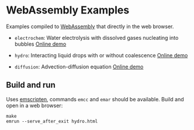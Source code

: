# WebAssembly Examples

Examples compiled to [WebAssembly](https://webassembly.org/)
that directly in the web browser.

* `electrochem`: Water electrolysis with dissolved gases nucleating into bubbles
[Online demo](https://cselab.github.io/aphros/wasm/electrochem.html)

* `hydro`: Interacting liquid drops with or without coalescence
[Online demo](https://cselab.github.io/aphros/wasm/hydro.html)

* `diffusion`: Advection-diffusion equation
[Online demo](https://cselab.github.io/aphros/wasm/diffusion.html)


## Build and run

Uses
[emscripten](https://emscripten.org/docs/getting_started/downloads.html#sdk-download-and-install),
commands `emcc` and `emar` should be available. Build and open in a
web browser:

```
make
emrun --serve_after_exit hydro.html
```
